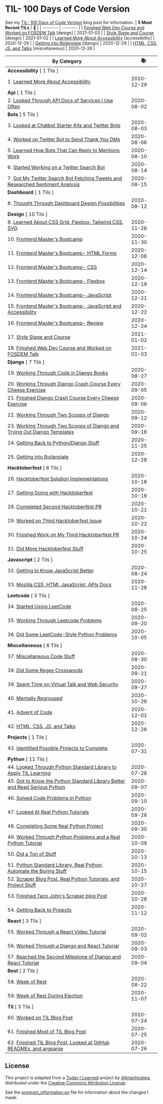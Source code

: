 # TIL- 100 Days of Code Version

See my [TIL- 100 Days of Code Version](https://github.com/KatherineMichel/portfolio/blob/master/regular-blog-posts/til-100-days-of-code-version.md) blog post for information.
| **5 Most Recent TILs** | :tada: |
| -------- | -------- |
| [Finished Web Dev Course and Worked on FOSDEM Talk](design/finished-web-dev-course-and-worked-on-fosdem-talk.md) [design] | 2021-01-03 |
| [Style Stage and Course](design/style-stage-and-course.md) [design] | 2021-01-02 |
| [Learned More About Accessibility](accessibility/learned-more-about-accessibility.md) [accessibility] | 2020-12-29 |
| [Getting into Boilerplate](django/getting-into-boilerplate.md) [django] | 2020-12-28 |
| [HTML, CSS, JS, and Talks](miscellaneous/html-css-js-and-talks.md) [miscellaneous] | 2020-12-26 |

| **By Category** | :books: |
| -------- | -------- |
| **Accessibility** [ 1 Tils ] | |
| 1. [Learned More About Accessibility](accessibility/learned-more-about-accessibility.md) | 2020-12-29 |
| **Api** [ 1 Tils ] | |
| 2. [Looked Through API Docs of Services I Use Often](api/looking-through-api-docs-of-services-i-use-often.md) | 2020-08-02 |
| **Bots** [ 5 Tils ] | |
| 3. [Looked at Chatbot Starter Kits and Twitter Bots](bots/looked-at-chatbot-starter-kits-and-twitter-bots.md) | 2020-08-03 |
| 4. [Worked on Twitter Bot to Send Thank You DMs](bots/worked-on-a-twitter-bot-to-send-thank-you-dms.md) | 2020-08-06 |
| 5. [Learned How Bots That Can Reply to Mentions Work](bots/learned-how-bots-that-can-reply-to-mentions-work.md) | 2020-08-10 |
| 6. [Started Working on a Twitter Search Bot](bots/started-working-on-a-tweet-search-bot.md) | 2020-08-14 |
| 7. [Got My Twitter Search Bot Fetching Tweets and Researched Sentiment Analysis](bots/got-my-twitter-search-bot-fetching-tweets-and-researched-sentiment-analysis.md) | 2020-08-15 |
| **Dashboard** [ 1 Tils ] | |
| 8. [Thought Through Dashboard Design Possibilities](dashboard/thought-through-dashboard-design-possibilities.md) | 2020-08-12 |
| **Design** [ 10 Tils ] | |
| 9. [Learned About CSS Grid, Flexbox, Tailwind CSS, SVG](design/learned-about-css-grid-flexbox-tailwind-css-svg.md) | 2020-11-26 |
| 10. [Frontend Master's Bootcamp](design/frontend-masters-bootcamp.md) | 2020-11-30 |
| 11. [Frontend Master's Bootcamp- HTML Forms](design/frontend-masters-bootcamp-html-forms.md) | 2020-12-06 |
| 12. [Frontend Master's Bootcamp- CSS](design/frontend-masters-bootcamp-css.md) | 2020-12-14 |
| 13. [Frontend Master's Bootcamp- Flexbox](design/frontend-masters-bootcamp-flexbox.md) | 2020-12-19 |
| 14. [Frontend Master's Bootcamp- JavaScript](design/frontend-masters-bootcamp-javascript.md) | 2020-12-21 |
| 15. [Frontend Master's Bootcamp- JavaScript and Accessibility](design/frontend-masters-bootcamp-javascript-and-accessibility.md) | 2020-12-22 |
| 16. [Frontend Master's Bootcamp- Review](design/frontend-masters-bootcamp-review.md) | 2020-12-24 |
| 17. [Style Stage and Course](design/style-stage-and-course.md) | 2021-01-02 |
| 18. [Finished Web Dev Course and Worked on FOSDEM Talk](design/finished-web-dev-course-and-worked-on-fosdem-talk.md) | 2021-01-03 |
| **Django** [ 7 Tils ] | |
| 19. [Working Through Code in Django Books](django/working-through-code-in-django-books.md) | 2020-08-27 |
| 20. [Working Through Django Crash Course Every Cheese Exercise](django/working-through-django-crash-course-every-cheese-exercise.md) | 2020-09-05 |
| 21. [Finished Django Crash Course Every Cheese Exercise](django/finished-django-crash-course-every-cheese-exercise.md) | 2020-09-06 |
| 22. [Working Through Two Scoops of Django](django/working-through-two-scoops-of-django.md) | 2020-09-12 |
| 23. [Working Through Two Scoops of Django and Trying Out Django Templates](django/working-through-two-scoops-of-django-and-trying-out-django-templates.md) | 2020-09-16 |
| 24. [Getting Back to Python/Django Stuff](django/getting-back-to-python-django-stuff.md) | 2020-11-25 |
| 25. [Getting into Boilerplate](django/getting-into-boilerplate.md) | 2020-12-28 |
| **Hacktoberfest** [ 6 Tils ] | |
| 26. [Hacktoberfest Solution Implementations](hacktoberfest/hacktoberfest-solution-implementations.md) | 2020-10-18 |
| 27. [Getting Going with Hacktoberfest](hacktoberfest/getting-going-with-hacktoberfest.md) | 2020-10-19 |
| 28. [Completed Second Hacktoberfest PR](hacktoberfest/completed-second-hacktoberfest-pr.md) | 2020-10-21 |
| 29. [Worked on Third Hacktoberfest Issue](hacktoberfest/worked-on-third-hacktoberfest-issue.md) | 2020-10-22 |
| 30. [Finished Work on My Third Hacktoberfest PR](hacktoberfest/finished-work-on-my-third-hacktoberfest-pr.md) | 2020-10-24 |
| 31. [Did More Hacktoberfest Stuff](hacktoberfest/did-more-hacktoberfest-stuff.md) | 2020-10-25 |
| **Javascript** [ 2 Tils ] | |
| 32. [Getting to Know JavaScript Better](javascript/getting-to-know-javascript-better.md) | 2020-08-24 |
| 33. [Mozilla CSS, HTMl, JavaScript, APIs Docs](javascript/mozilla-css-html-javascript-apis-docs.md) | 2020-11-28 |
| **Leetcode** [ 3 Tils ] | |
| 34. [Started Using LeetCode](leetcode/started-using-leetcode.md) | 2020-08-25 |
| 35. [Working Through Leetcode Problems](leetcode/working-through-leetcode-problems.md) | 2020-09-20 |
| 36. [Did Some LeetCode-Style Python Problems](leetcode/did-some-leetcode-style-python-problems.md) | 2020-10-05 |
| **Miscellaneous** [ 6 Tils ] | |
| 37. [Miscellaneous Code Stuff](miscellaneous/miscellaneous-code-stuff.md) | 2020-08-30 |
| 38. [Did Some Regex Crosswords](miscellaneous/did-some-regex-crosswords.md) | 2020-09-21 |
| 39. [Spent Time on Virtual Talk and Web Security](miscellaneous/spent-time-on-virtual-talk-and-web-security.md) | 2020-09-27 |
| 40. [Mentally Regrouped](miscellaneous/mentally-regrouped.md) | 2020-10-26 |
| 41. [Advent of Code](miscellaneous/advent-of-code.md) | 2020-12-01 |
| 42. [HTML, CSS, JS, and Talks](miscellaneous/html-css-js-and-talks.md) | 2020-12-26 |
| **Projects** [ 1 Tils ] | |
| 43. [Identified Possible Projects to Complete](projects/identified-possible-projects-to-complete.md) | 2020-07-31 |
| **Python** [ 11 Tils ] | |
| 44. [Looked Through Python Standard Library to Apply TIL Learning](python/looked-through-python-standard-library-to-apply-til-learning.md) | 2020-07-28 |
| 45. [Got to Know the Python Standard Library Better and Read Serious Python](python/got-to-know-the-python-standard-library-better-and-read-serious-python.md) | 2020-09-07 |
| 46. [Solved Code Problems in Python](python/solved-code-problems-in-python.md) | 2020-09-10 |
| 47. [Looked At Real Python Tutorials](python/looked-at-real-python-tutorials.md) | 2020-09-28 |
| 48. [Completing Some Real Python Project](python/completing-some-real-python-projects.md) | 2020-09-30 |
| 49. [Worked Through Python Problems and a Real Python Tutorial](python/worked-through-python-problems-and-a-real-python-tutorial.md) | 2020-10-09 |
| 50. [Did a Ton of Stuff](python/did-a-ton-of-stuff.md) | 2020-10-13 |
| 51. [Python Standard Library, Real Python, Automate the Boring Stuff](python/python-standard-library-real-python-automate-the-boring-stuff.md) | 2020-10-15 |
| 52. [Scraper Blog Post, Real Python Tutorials, and Project Stuff](python/scraper-blog-post-real-python-tutorials-and-project-stuff.md) | 2020-10-27 |
| 53. [Finished Taco John's Scraper blog Post](python/finished-taco-johns-scraper-blog-post.md) | 2020-10-28 |
| 54. [Getting Back to Projects](python/getting-back-to-projects.md) | 2020-11-12 |
| **React** [ 3 Tils ] | |
| 55. [Worked Through a React Video Tutorial](react/worked-through-a-react-video-tutorial.md) | 2020-09-02 |
| 56. [Worked Through a Django and React Tutorial](react/worked-through-a-django-and-react-tutorial.md) | 2020-09-03 |
| 57. [Reached the Second Milestone of Django and React Tutorial](react/reached-the-second-milestone-of-django-react-tutorial.md) | 2020-09-04 |
| **Rest** [ 2 Tils ] | |
| 58. [Week of Rest](rest/week-of-rest.md) | 2020-08-22 |
| 59. [Week of Rest During Election](rest/week-of-rest-during-election.md) | 2020-11-07 |
| **Til** [ 3 Tils ] | |
| 60. [Worked on TIL Blog Post](til/worked-on-til-blog-post.md) | 2020-07-24 |
| 61. [Finished Most of TIL Blog Post](til/finished-most-of-til-blog-post.md) | 2020-07-25 |
| 62. [Finished TIL Blog Post, Looked at GitHub READMEs, and argparse](til/finished-til-blog-post-looked-at-github-readmes-and-argparse.md) | 2020-07-26 |


## License

This project is adapted from a [Today I Learned](https://github.com/khanhicetea/today-i-learned/) project by [@khanhicetea](https://github.com/khanhicetea), distributed under the [Creative Commons Attribution License](http://creativecommons.org/licenses/by/3.0/). 

See the [program_information.py](program_information.py) file for information about the changes I made.
